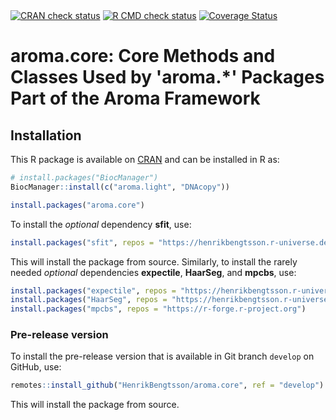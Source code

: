 <div id="badges"><!-- pkgdown markup -->
<a href="https://CRAN.R-project.org/web/checks/check_results_aroma.core.html"><img border="0" src="https://www.r-pkg.org/badges/version/aroma.core" alt="CRAN check status"/></a>
<a href="https://github.com/HenrikBengtsson/aroma.core/actions?query=workflow%3AR-CMD-check"><img border="0" src="https://github.com/HenrikBengtsson/aroma.core/actions/workflows/R-CMD-check.yaml/badge.svg?branch=develop" alt="R CMD check status"/></a>
<a href="https://app.codecov.io/gh/HenrikBengtsson/aroma.core"><img border="0" src="https://codecov.io/gh/HenrikBengtsson/aroma.core/branch/develop/graph/badge.svg" alt="Coverage Status"/></a> 
</div>

# aroma.core: Core Methods and Classes Used by 'aroma.*' Packages Part of the Aroma Framework 


## Installation

This R package is available on [CRAN](https://cran.r-project.org/package=aroma.core) and can be installed in R as:

```r
# install.packages("BiocManager")
BiocManager::install(c("aroma.light", "DNAcopy"))

install.packages("aroma.core")
```

To install the _optional_ dependency **sfit**, use:

```r
install.packages("sfit", repos = "https://henrikbengtsson.r-universe.dev")
```

This will install the package from source.  Similarly, to install the rarely needed _optional_ dependencies **expectile**, **HaarSeg**, and **mpcbs**, use:

```r
install.packages("expectile", repos = "https://henrikbengtsson.r-universe.dev")
install.packages("HaarSeg", repos = "https://henrikbengtsson.r-universe.dev")
install.packages("mpcbs", repos = "https://r-forge.r-project.org")
```


### Pre-release version
 
To install the pre-release version that is available in Git branch `develop` on GitHub, use:

```r
remotes::install_github("HenrikBengtsson/aroma.core", ref = "develop")
```

This will install the package from source.


<!-- pkgdown-drop-below -->
